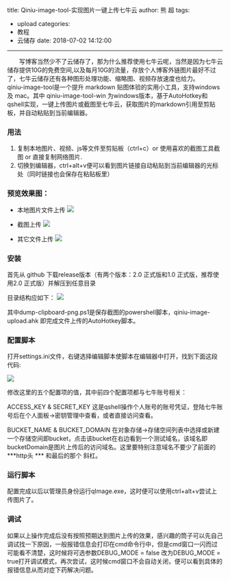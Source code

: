 title: Qiniu-image-tool-实现图片一键上传七牛云
author: 熊 超
tags:
  - upload
categories:
  - 教程
  - 云储存
date: 2018-07-02 14:12:00
---


&ensp;&ensp;&ensp;&ensp;写博客当然少不了云储存了，那为什么推荐使用七牛云呢，当然是因为七牛云储存提供10G的免费空间,以及每月10G的流量，存放个人博客外链图片最好不过了，七牛云储存还有各种图形处理功能、缩略图、视频存放速度也给力。
&ensp;&ensp;&ensp;&ensp;qiniu-image-tool是一个提升 markdown 贴图体验的实用小工具，支持windows 及 mac。其中 qiniu-image-tool-win 为windows版本，基于AutoHotkey和qshell实现，一键上传图片或截图至七牛云，获取图片的markdown引用至剪贴板，并自动粘贴到当前编辑器。

<!--more-->


### 用法
1. 复制本地图片、视频、js等文件至剪贴板（ctrl+c）or 使用喜欢的截图工具截图 or 直接复制网络图片.
2. 切换到编辑器，ctrl+alt+v便可以看到图片链接自动粘贴到当前编辑器的光标处（同时链接也会保存在粘贴板里）

### 预览效果图：
* 本地图片文件上传
![](http://or87vteh1.bkt.clouddn.com/local.gif)

* 截图上传
![](http://or87vteh1.bkt.clouddn.com/screenshot.gif)

* 其它文件上传
![](http://or87vteh1.bkt.clouddn.com/file.gif)

### 安装
首先从 github 下载release版本（有两个版本：2.0 正式版和1.0 正式版，推荐使用2.0 正式版）并解压到任意目录

目录结构应如下：
![](http://or87vteh1.bkt.clouddn.com/201808021402_157.png)

其中dump-clipboard-png.ps1是保存截图的powershell脚本，qiniu-image-upload.ahk 即完成文件上传的AutoHotkey脚本。

### 配置脚本

打开settings.ini文件，右键选择编辑脚本使脚本在编辑器中打开，找到下面这段代码:

![](http://or87vteh1.bkt.clouddn.com/201808021405_405.png)

修改这里的五个配置项的值，其中前四个配置项都与七牛账号相关：

ACCESS_KEY & SECRET_KEY
这是qshell操作个人账号的账号凭证，登陆七牛账号后在个人面板->密钥管理中查看，或者直接访问查看。

BUCKET_NAME & BUCKET_DOMAIN
在对象存储->存储空间列表中选择或新建一个存储空间即bucket，点击该bucket在右边看到一个测试域名，该域名即bucketDomain是图片上传后的访问域名。这里要特别注意域名不要少了前面的 ***http头 *** 和最后的那个 斜杠。


### 运行脚本
配置完成以后以管理员身份运行qImage.exe，这时便可以使用ctrl+alt+v尝试上传图片了。

### 调试
如果以上操作完成后没有按照预期达到图片上传的效果，感兴趣的筒子可以先自己调试找一下原因，一般报错信息会打印在cmd命令行中，但是cmd窗口一闪而过可能看不清楚，这时候将可选参数DEBUG_MODE = false 改为DEBUG_MODE = true打开调试模式，再次尝试，这时候cmd窗口不会自动关闭，便可以看到具体的报错信息从而对症下药解决问题。
